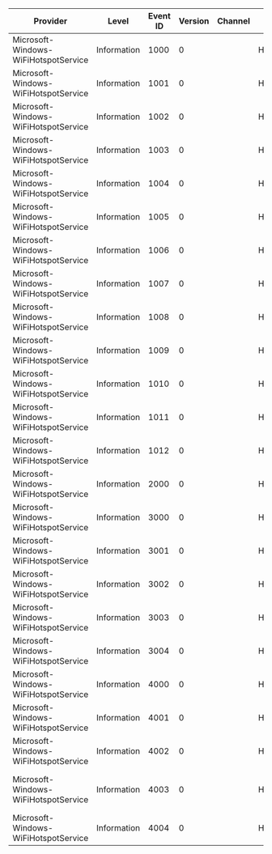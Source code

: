 Provider                              |  Level        |  Event ID  |  Version  |  Channel  |  Task            |  Opcode  |  Keyword      |  Message
--------------------------------------|---------------|------------|-----------|-----------|------------------|----------|---------------|----------------------------------------------------------------------------------------------------------
Microsoft-Windows-WiFiHotspotService  |  Information  |  1000      |  0        |           |  HotspotService  |  Start   |  Performance  |
Microsoft-Windows-WiFiHotspotService  |  Information  |  1001      |  0        |           |  HotspotService  |  Stop    |  Performance  |
Microsoft-Windows-WiFiHotspotService  |  Information  |  1002      |  0        |           |  HotspotService  |          |  Performance  |
Microsoft-Windows-WiFiHotspotService  |  Information  |  1003      |  0        |           |  HotspotService  |          |  Error        |  Service: Init: {uString} FAILed; Error={Dword}
Microsoft-Windows-WiFiHotspotService  |  Information  |  1004      |  0        |           |  HotspotService  |          |  Error        |  Service: LaunchHostProcess - {uString} FAILed; Error={Dword}
Microsoft-Windows-WiFiHotspotService  |  Information  |  1005      |  0        |           |  HotspotService  |          |  Performance  |  Service: LaunchHostProcess SUCCEEDed - hProcess={Ptr1}; hThread={Ptr2}
Microsoft-Windows-WiFiHotspotService  |  Information  |  1006      |  0        |           |  HotspotService  |          |  Error        |  Service: RpcClient: {uString} FAILed; Error={Dword}
Microsoft-Windows-WiFiHotspotService  |  Information  |  1007      |  0        |           |  HotspotService  |          |  Status       |  Service: Notification Event - {uString}; Value={Dword}
Microsoft-Windows-WiFiHotspotService  |  Information  |  1008      |  0        |           |  HotspotService  |          |  Error        |  Service: Notification Error - {uString} FAILed; Error={Dword}
Microsoft-Windows-WiFiHotspotService  |  Information  |  1009      |  0        |           |  HotspotService  |          |  Status       |  Service: Plug-in Event - {uString}; Value={Dword}
Microsoft-Windows-WiFiHotspotService  |  Information  |  1010      |  0        |           |  HotspotService  |          |  Error        |  Service: Plug-in Error - {uString} FAILed; Error={Dword}
Microsoft-Windows-WiFiHotspotService  |  Information  |  1011      |  0        |           |  HotspotService  |          |  Status       |  Service: Connection Event - {uString}; Value={Dword}
Microsoft-Windows-WiFiHotspotService  |  Information  |  1012      |  0        |           |  HotspotService  |          |  Error        |  Service: Connection Error - {uString} FAILed; Error={Dword}
Microsoft-Windows-WiFiHotspotService  |  Information  |  2000      |  0        |           |  HotspotService  |          |  Error        |  Test: S1={uString1}; S2={uString2}; D1={Dword1}; D2={Dword2}; D3={Dword3}
Microsoft-Windows-WiFiHotspotService  |  Information  |  3000      |  0        |           |  HotspotUtils    |          |  Error        |  Utils: Allocate Memory FAILed: Error={Dword1}; ByteCount={Dword2}
Microsoft-Windows-WiFiHotspotService  |  Information  |  3001      |  0        |           |  HotspotUtils    |          |  Memory       |  Utils: Allocated Memory: 0x{Ptr} ByteCount={Dword}
Microsoft-Windows-WiFiHotspotService  |  Information  |  3002      |  0        |           |  HotspotUtils    |          |  Memory       |  Utils: Freeing Memory: 0x{Ptr}
Microsoft-Windows-WiFiHotspotService  |  Information  |  3003      |  0        |           |  HotspotUtils    |          |  Error        |  Utils: UuidVector: 0x{uString}; ByteCount={Dword}
Microsoft-Windows-WiFiHotspotService  |  Information  |  3004      |  0        |           |  HotspotUtils    |          |  Error        |  Utils: {uString} FAILed; Error={Dword}
Microsoft-Windows-WiFiHotspotService  |  Information  |  4000      |  0        |           |  HotspotService  |          |  Status       |  :: {aString}
Microsoft-Windows-WiFiHotspotService  |  Information  |  4001      |  0        |           |  HotspotService  |          |  Status       |  ++ {uString}: [{Dword}]
Microsoft-Windows-WiFiHotspotService  |  Information  |  4002      |  0        |           |  HotspotService  |          |  Status       |  -- {uString}: [{Dword}]
Microsoft-Windows-WiFiHotspotService  |  Information  |  4003      |  0        |           |  HotspotService  |          |  Status       |      [{Dword1}]: SSID={Dword2}:{aString1}; Auth:Ciph={Dword3}:{Dword4}; Flags={Dword5}; CmName={uString1}
Microsoft-Windows-WiFiHotspotService  |  Information  |  4004      |  0        |           |  HotspotService  |          |  Status       |  HotspotConnectionStateChanged: CmName={uString}; NewState={Dword}